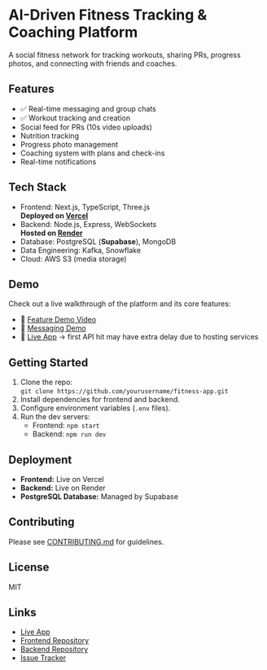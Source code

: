 # AI-Driven Fitness Tracking & Coaching Platform

A social fitness network for tracking workouts, sharing PRs, progress photos, and connecting with friends and coaches.

## Features

- ✅ Real-time messaging and group chats
- ✅ Workout tracking and creation
- Social feed for PRs (10s video uploads)
- Nutrition tracking
- Progress photo management
- Coaching system with plans and check-ins
- Real-time notifications

## Tech Stack

- Frontend: Next.js, TypeScript, Three.js  
   **Deployed on [Vercel](https://vercel.com/)**
- Backend: Node.js, Express, WebSockets  
   **Hosted on [Render](https://render.com/)**
- Database: PostgreSQL (**Supabase**), MongoDB
- Data Engineering: Kafka, Snowflake
- Cloud: AWS S3 (media storage)

## Demo
Check out a live walkthrough of the platform and its core features:

- 🎥 [Feature Demo Video](https://youtu.be/your-demo-video-link](https://www.youtube.com/watch?v=_wH3K6NIXo4))
- 🎥 [Messaging Demo](https://www.youtube.com/watch?v=htUlE9Ofhvs)
- 🚀 [Live App](https://final-fitness-network.vercel.app/) -> first API hit may have extra delay due to hosting services

## Getting Started

1. Clone the repo:  
    `git clone https://github.com/yourusername/fitness-app.git`
2. Install dependencies for frontend and backend.
3. Configure environment variables (`.env` files).
4. Run the dev servers:
    - Frontend: `npm start`
    - Backend: `npm run dev`

## Deployment

- **Frontend:** Live on Vercel  
- **Backend:** Live on Render  
- **PostgreSQL Database:** Managed by Supabase

## Contributing

Please see [CONTRIBUTING.md](CONTRIBUTING.md) for guidelines.

## License

MIT

## Links

- [Live App](https://final-fitness-network.vercel.app/)
- [Frontend Repository](https://github.com/yourusername/frontend/web)
- [Backend Repository](https://github.com/yourusername/backend)
- [Issue Tracker](https://github.com/yourusername/fitness-app/issues)

